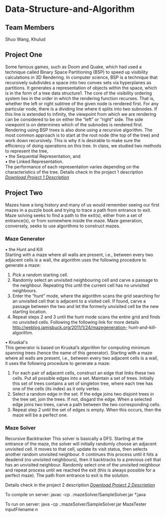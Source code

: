 # Data-Structure-and-Algorithm

## Team Members
Shuo Wang, Khulud

## Project One
Some famous games, such as Doom and Quake, which had used a technique called Binary Space Partitioning (BSP) to speed up visibility calculations in 3D Rendering. In computer science, BSP is a technique that recursively subdivides a space into two
convex sets via hyperplanes as partitions. It generates a representation of objects within
the space, which is in the form of a tree data structure1. The core of the visibility ordering system lies in the order in which the rendering
function recurses. That is, whether the left or right subtree of the given node is rendered
first. For any particular node, there is a dividing line where it splits into two subnodes.
If this line is extended to infinity, the viewpoint from which we are rendering can be
considered to be on either the “left” or “right” side. The side viewpoint is on determines
which of the subnodes is rendered first.  
Rendering using BSP trees is also done using a recursive algorithm. The most common
approach is to start at the root node (the top of the tree) and work down recursively.
This is why it is desirable to make sure the efficiency of doing operations on this tree.
In class, we studied two methods to represent the tree,  
• the Sequential Representation, and  
• the Linked Representation.  
The performance of each representation varies depending on the characteristics of the
tree.
Details check in the project 1 description <a href="/Project1_description.pdf" download="Project1_description.pdf">*Download Project 1 Description*</a>


## Project Two
Mazes have a long history and many of us would remember seeing our first mazes in a
puzzle book and trying to trace a path from entrance to exit. Maze solving seeks to find a
path to the exit(s), either from a set of entrance(s), or from somewhere inside the maze.
Maze generation, conversely, seeks to use algorithms to construct mazes.  
### Maze Generator
• the Hunt and Kill  
Starting with a maze where all walls are present, i.e., between every two adjacent cells
is a wall, the algorithm uses the following procedure to generate a maze:
1. Pick a random starting cell.
2. Randomly select an unvisited neighbouring cell and carve a passage to the neighbour.
Repeating this until the current cell has no unvisited neighbours.
3. Enter the “hunt” mode, where the algorithm scans the grid searching for an unvisited
cell that is adjacent to a visited cell. If found, carve a passage between the two
and let the formerly unvisited cell be the new starting location.
4. Repeat steps 2 and 3 until the hunt mode scans the entire grid and finds no unvisited
cells.
Following the following link for more details http://weblog.jamisbuck.org/2011/1/24/mazegeneration-
hunt-and-kill-algorithm.

• Kruskal's  
This generator is based on Kruskal’s algorithm for computing minimum spanning trees
(hence the name of this generator). Starting with a maze where all walls are present, i.e.,
between every two adjacent cells is a wall, it uses the following procedure to generate a
maze:
1. For each pair of adjacent cells, construct an edge that links these two cells. Put all
possible edges into a set. Maintain a set of trees. Initially this set of trees contains
a set of singleton tree, where each tree has one of the cells (its index) as it only
vertex.
2. Select a random edge in the set. If the edge joins two disjoint trees in the tree set,
join the trees. If not, disgard the edge. When a selected edge joins two trees, carve
a path between the two corresponding cells.
3. Repeat step 2 until the set of edges is empty. When this occurs, then the maze will
be a perfect one.

### Maze Solver
Recursive Backtracker
This solver is basically a DFS. Starting at the entrance of the maze, the solver will
initially randomly choose an adjacent unvisited cell. It moves to that cell, update its
visit status, then selects another random unvisited neighbour. It continues this process
until it hits a deadend (no unvisited neighbours), then it backtracks to a previous cell
that has an unvisited neighbour. Randomly select one of the unvisited neighbour and
repeat process until we reached the exit (this is always possible for a perfect maze). The
path from entrance to exit is the solution.  

Details check in the project 2 description <a href="/Project2_description.pdf" download="Project2_description.pdf">*Download Project 2 Description*</a>

To compile on server:
javac -cp .:mazeSolver/SampleSolver.jar *.java

To run on server:
java -cp .:mazeSolver/SampleSolver.jar MazeTester inputFilename n
